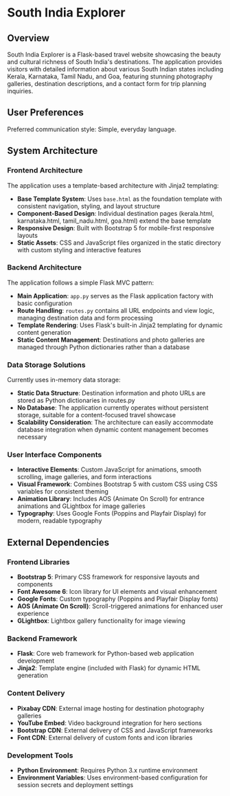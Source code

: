 # South India Explorer

## Overview

South India Explorer is a Flask-based travel website showcasing the beauty and cultural richness of South India's destinations. The application provides visitors with detailed information about various South Indian states including Kerala, Karnataka, Tamil Nadu, and Goa, featuring stunning photography galleries, destination descriptions, and a contact form for trip planning inquiries.

## User Preferences

Preferred communication style: Simple, everyday language.

## System Architecture

### Frontend Architecture
The application uses a template-based architecture with Jinja2 templating:
- **Base Template System**: Uses `base.html` as the foundation template with consistent navigation, styling, and layout structure
- **Component-Based Design**: Individual destination pages (kerala.html, karnataka.html, tamil_nadu.html, goa.html) extend the base template
- **Responsive Design**: Built with Bootstrap 5 for mobile-first responsive layouts
- **Static Assets**: CSS and JavaScript files organized in the static directory with custom styling and interactive features

### Backend Architecture
The application follows a simple Flask MVC pattern:
- **Main Application**: `app.py` serves as the Flask application factory with basic configuration
- **Route Handling**: `routes.py` contains all URL endpoints and view logic, managing destination data and form processing
- **Template Rendering**: Uses Flask's built-in Jinja2 templating for dynamic content generation
- **Static Content Management**: Destinations and photo galleries are managed through Python dictionaries rather than a database

### Data Storage Solutions
Currently uses in-memory data storage:
- **Static Data Structure**: Destination information and photo URLs are stored as Python dictionaries in routes.py
- **No Database**: The application currently operates without persistent storage, suitable for a content-focused travel showcase
- **Scalability Consideration**: The architecture can easily accommodate database integration when dynamic content management becomes necessary

### User Interface Components
- **Interactive Elements**: Custom JavaScript for animations, smooth scrolling, image galleries, and form interactions
- **Visual Framework**: Combines Bootstrap 5 with custom CSS using CSS variables for consistent theming
- **Animation Library**: Includes AOS (Animate On Scroll) for entrance animations and GLightbox for image galleries
- **Typography**: Uses Google Fonts (Poppins and Playfair Display) for modern, readable typography

## External Dependencies

### Frontend Libraries
- **Bootstrap 5**: Primary CSS framework for responsive layouts and components
- **Font Awesome 6**: Icon library for UI elements and visual enhancement
- **Google Fonts**: Custom typography (Poppins and Playfair Display fonts)
- **AOS (Animate On Scroll)**: Scroll-triggered animations for enhanced user experience
- **GLightbox**: Lightbox gallery functionality for image viewing

### Backend Framework
- **Flask**: Core web framework for Python-based web application development
- **Jinja2**: Template engine (included with Flask) for dynamic HTML generation

### Content Delivery
- **Pixabay CDN**: External image hosting for destination photography galleries
- **YouTube Embed**: Video background integration for hero sections
- **Bootstrap CDN**: External delivery of CSS and JavaScript frameworks
- **Font CDN**: External delivery of custom fonts and icon libraries

### Development Tools
- **Python Environment**: Requires Python 3.x runtime environment
- **Environment Variables**: Uses environment-based configuration for session secrets and deployment settings
